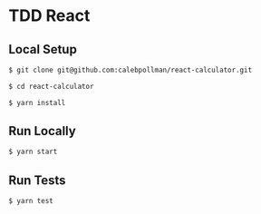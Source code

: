 # TDD React

## Local Setup

```sh
$ git clone git@github.com:calebpollman/react-calculator.git
```

```sh
$ cd react-calculator
```

```sh
$ yarn install
```

## Run Locally

```sh
$ yarn start
```

## Run Tests

```sh
$ yarn test
```
